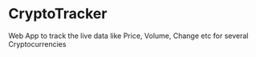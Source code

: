 # CryptoTracker
Web App to track the live data like Price, Volume, Change etc for several Cryptocurrencies
